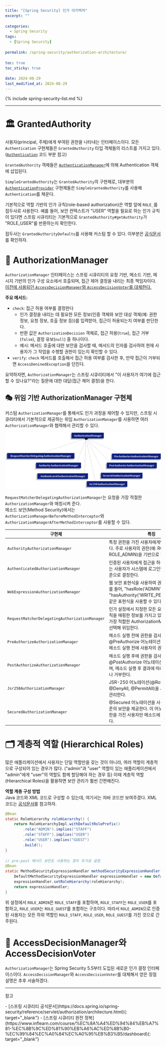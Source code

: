 ```yaml
---
title: "[Spring Security] 인가 아키텍처"
excerpt: ""

categories:
  - Spring Security
tags:
  - [Spring Security]

permalink: /spring-security/authorization-architecture/

toc: true
toc_sticky: true

date: 2024-08-29
last_modified_at: 2024-08-29
---
```


{% include spring-security-list.md %}

---
# 🏛️ GrantedAuthority
사용자(principal, 주체)에게 부여된 권한을 나타내는 인터페이스이다.
모든 `Authentication` 구현체들은 `GrantedAuthority` 타입 객체들의 리스트를 가지고 있다. ([`Authentication`](https://ijnooyah.github.io/spring-security/authentication-architecture/#-authentication) 코드 부분 참고)   

`GrantedAuthority` 객체들은 [`AuthenticationManager`](https://ijnooyah.github.io/spring-security/authentication-architecture/#-authenticationmanager)에 의해 Authentication 객체에 삽입된다.

`SimpleGrantedAuthority`는 `GrantedAuthority`의 구현체로, 대부분의 [`AuthenticationProvider`](https://ijnooyah.github.io/spring-security/authentication-architecture/#-authenticationprovider) 구현체들은 `SimpleGrantedAuthority`를 사용해 `Authentication`를 채운다. <!-- 예를 들어, UserDetailsService에서 UserDetails를 반환할 때 SimpleGrantedAuthority를 사용하여 사용자의 권한을 설정합니다. -->

<!-- 복잡한 GrantedAuthority 부분 공식문서에 있는데 지금은 반정도 이해함 이해 다되면 정리할 것-->
기본적으로 역할 기반의 인가 규칙(role-based authorization)은 역할 앞에 `ROLE_`를 접두사로 사용한다. 예를 들어, 보안 컨텍스트가 "USER" 역할을 필요로 하는 인가 규칙이 있다면 스프링 시큐리티는 기본적으로 `GrantedAuthority#getAuthority`가 "ROLE_USER"를 반환하는지 확인한다.

접두사는 `GrantedAuthorityDefaults`를 사용해 커스텀 할 수 있다. 이부분은 [공식문서](https://docs.spring.io/spring-security/reference/servlet/authorization/architecture.html#authz-authorities)를 확인하자. 

# 👮 AuthorizationManager
`AuthorizationManager` 인터페이스는 스프링 시큐리티의 요청 기반, 메소드 기반, 메시지 기반의 인가 구성 요소에서 호출되며, 접근 제어 결정을 내리는 최종 책임자이다. [이전에 사용되던 `AccessDecisionManager`와 `AccessDecisionVoter`를 대체한다.](#-accessdecisionmanager와-accessdecisionvoter)

<b>주요 메서드:</b>
- `check`: 접근 허용 여부를 결정한다
  - 인가 결정을 내리는 데 필요한 모든 정보(인증 객체와 보안 대상 객체(예: 권한 정보, 요청 정보, 호출 정보 등))를 입력받아, 접근이 허용되는지 여부를 판단한다.
  - 반환 값은 `AuthorizationDecision` 객체로, 접근 허용(`true`), 접근 거부(`false`), 결정 유보(`null`) 중 하나이다.
  - 예시: 메서드 호출에 대한 보안을 검사할 때, 메서드의 인자를 검사하여 현재 사용자가 그 작업을 수행할 권한이 있는지 확인할 수 있다.
- `verify`: `check` 메서드를 호출해서 접근 허용 여부를 검사한 후, 만약 접근이 거부되면 `AccessDeninedException`을 던진다.

요약하자면, `AuthorizationManager`는 스프링 시큐리티에서 "이 사용자가 여기에 접근할 수 있나요?"라는 질문에 대한 대답(접근 제어 결정)을 한다.

## 🎭 위임 기반 AuthorizationManager 구현체
커스텀 `AuthorizationManager`를 통해서도 인가 과정을 제어할 수 있지만, 스프링 시큐리티에서 기본적으로 제공하는 위임 `AuthorizationManager`를 사용하면 여러 `AuthorizationManager`와 협력해서 관리할 수 있다.

![계층 구조](../../assets/images/posts_img/spring-security/authorization-architecture/authorizationhierarchy.png)

`RequestMatcherDelegatingAuthorizationManager`는 요청을 가장 적절한 `AuthorizationManager`와 매칭시켜 준다.   
메소드 보안(Method Security)에서는 `AuthorizationManagerBeforeMethodInterceptor`와 `AuthorizationManagerAfterMethodInterceptor`를 사용할 수 있다.

| 구현체 | 특징 |
| --- | --- |
| `AuthorityAuthorizationManager` | 특정 권한을 가진 사용자에게만 접근을 허용한다. 주로 사용자의 권한(예: ROLE_USER, ROLE_ADMIN)을 기반으로 접근을 제어한다. |
| `AuthenticatedAuthorizationManager` | 인증된 사용자에게 접근을 허용한다. 이 클래스는 사용자가 시스템에 로그인했는지 여부를 기준으로 결정한다. |
| `WebExpressionAuthorizationManager` | 웹 보안 표현식을 사용하여 권한을 관리한다. 예를 들어, "hasRole('ADMIN')" 또는 "hasAuthority('WRITE_PERMISSIONS')"과 같은 표현식을 사용할 수 있다. |
| `RequestMatcherDelegatingAuthorizationManager` | 인가 설정에서 지정한 모든 요청 패턴과 권한 규칙을 매핑한 정보를 가지고 있으며, 권한 검사 시 가장 적합한 AuthorizationManager 구현체를 선택해 위임한다. |
| `PreAuthorizeAuthorizationManager` | 메소드 실행 전에 권한을 검사한다. @PreAuthorize 어노테이션과 함께 사용되며, 메소드 실행 전에 사용자의 권한을 확인한다. |
| `PostAuthorizeAuthorizationManager` | 메소드 실행 후에 권한을 검사한다. @PostAuthorize 어노테이션과 함께 사용되며, 메소드 실행 후 결과에 따라 접근을 허용하거나 거부한다. |
| `Jsr250AuthorizationManager` | JSR-250 어노테이션(@RolesAllowed, @DenyAll, @PermitAll)을 사용하여 권한을 관리한다. |
| `SecuredAuthorizationManager` | @Secured 어노테이션을 사용하여 메소드 수준의 보안을 제공한다. 이 어노테이션은 특정 권한을 가진 사용자만 메소드에 접근할 수 있게 한다. |


# 🗂️ 계층적 역할 (Hierarchical Roles)
많은 애플리케이션에서 사용자는 단일 역할만을 갖는 것이 아니라, 여러 역할이 계층적으로 구성되어 있는 경우가 많다. ("admin"과 "user" 역할이 있는 애플리케이션에서 "admin"에게 "user"의 역할도 함께 할당해야 하는 경우 등) 
이때 계층적 역할(Hierarchical Roles)을 활용하면 보안 관리가 훨씬 간편해진다.

<b>역할 계층 구성 방법</b>  
Java 코드와 XML 코드로 구성할 수 있는데, 여기서는 자바 코드만 보여주겠다. XML 코드는 [공식문서](https://docs.spring.io/spring-security/reference/servlet/authorization/architecture.html#authz-hierarchical-roles)를 참고하자.

```java
@Bean
static RoleHierarchy roleHierarchy() {
    return RoleHierarchyImpl.withDefaultRolePrefix()
        .role("ADMIN").implies("STAFF")
        .role("STAFF").implies("USER")
        .role("USER").implies("GUEST")
        .build();
}

// pre-post 메서드 보안도 사용하는 경우 추가로 설정
@Bean
static MethodSecurityExpressionHandler methodSecurityExpressionHandler(RoleHierarchy roleHierarchy) {
    DefaultMethodSecurityExpressionHandler expressionHandler = new DefaultMethodSecurityExpressionHandler();
    expressionHandler.setRoleHierarchy(roleHierarchy);
    return expressionHandler;
}
```

위 설정에서 `ROLE_ADMIN`은 `ROLE_STAFF`를 포함하며, `ROLE_STAFF`는 `ROLE_USER`를 포함하고, `ROLE_USER`는 `ROLE_GUEST`를 포함하는 구조이다. 따라서 `ROLE_ADMIN`으로 인증된 사용자는 모든 하위 역할인 `ROLE_STAFF`, `ROLE_USER`, `ROLE_GUEST`를 가진 것으로 간주된다.

# 🦖 AccessDecisionManager와 AccessDecisionVoter
`AuthorizationManager`는 Spring Security 5.5부터 도입된 새로운 인가 결정 인터페이스이다. `AccessDecisionManager`와 `AccessDecisionVoter`를 대체해서 얻은 장점 설명은 추후 서술하겠다.

---

<p class="ref">참고</p>
- [스프링 시큐리티 공식문서](https://docs.spring.io/spring-security/reference/servlet/authorization/architecture.html){: target="_blank"}
- [스프링 시큐리티 완전 정복](https://www.inflearn.com/course/%EC%8A%A4%ED%94%84%EB%A7%81-%EC%8B%9C%ED%81%90%EB%A6%AC%ED%8B%B0-%EC%99%84%EC%A0%84%EC%A0%95%EB%B3%B5/dashboard){: target="_blank"}


